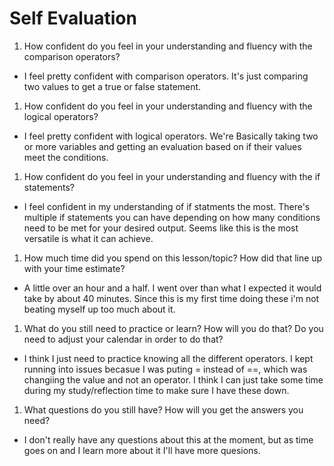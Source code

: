 # Self Evaluation

1. How confident do you feel in your understanding and fluency with the comparison operators?
  - I feel pretty confident with comparison operators. It's just comparing two values to get a true or false statement.

1. How confident do you feel in your understanding and fluency with the logical operators?
  - I feel pretty confident with logical operators. We're Basically taking two or more variables and getting an evaluation based on if their values meet the conditions.

1. How confident do you feel in your understanding and fluency with the if statements?
  - I feel confident in my understanding of if statments the most. There's multiple if statements you can have depending on how many conditions need to be met for your desired output. Seems like this is the most versatile is what it can achieve. 

1. How much time did you spend on this lesson/topic? How did that line up with your time estimate?
  - A little over an hour and a half. I went over than what I expected it would take by about 40 minutes. Since this is my first time doing these i'm not beating myself up too much about it.

1. What do you still need to practice or learn? How will you do that? Do you need to adjust your calendar in order to do that?
  - I think I just need to practice knowing all the different operators. I kept running into issues becasue I was puting = instead of ==, which was changiing the value and not an operator. I think I can just take some time during my study/reflection time to make sure I have these down. 

1. What questions do you still have? How will you get the answers you need?
 - I don't really have any questions about this at the moment, but as time goes on and I learn more about it I'll have more quesions. 